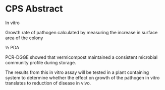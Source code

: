 CPS Abstract
==============

In vitro

Growth rate of pathogen calculated by measuring the increase in surface area of the colony 

½ PDA 



PCR-DGGE showed that vermicompost maintained a consistent microbial community profile during storage. 

The results from this in vitro assay will be tested in a plant containing system to determine whether the effect on growth of the pathogen in vitro translates to reduction of disease in vivo. 


